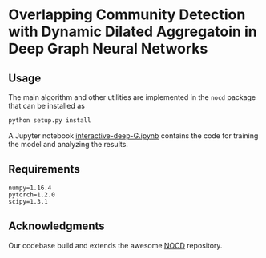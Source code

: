 # Overlapping Community Detection with Dynamic Dilated Aggregatoin in Deep Graph Neural Networks



## Usage
The main algorithm and other utilities are implemented in the `nocd` package that can be installed as
```bash
python setup.py install
```
A Jupyter notebook [interactive-deep-G.ipynb](interactive-deep-G.ipynb) contains the code for training the model and analyzing the results.



## Requirements
```
numpy=1.16.4
pytorch=1.2.0
scipy=1.3.1
```

<!-- ## Cite
Please cite our paper if you use the code or the datasets in your own work
```
@article{
    muttakin2022dynaResGCNOverlapping,
    title={Overlapping Community Detection with Graph Neural Networks},
    author={Oleksandr Shchur and Stephan G\"{u}nnemann},
    journal={Deep Learning on Graphs Workshop, KDD},
    year={2022},
}
``` -->

## Acknowledgments ##
Our codebase build and extends the awesome [NOCD](https://github.com/shchur/overlapping-community-detection) repository.